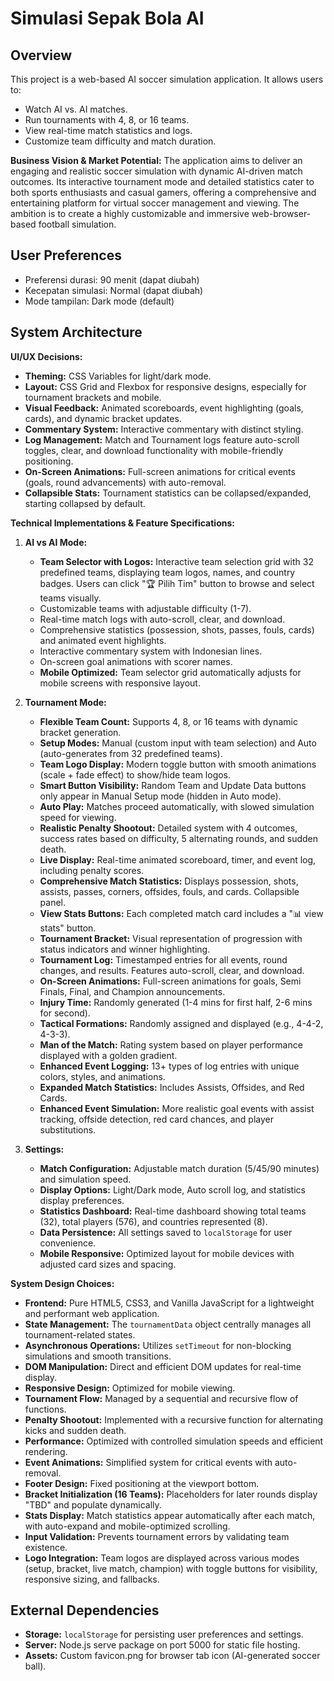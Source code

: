 # Simulasi Sepak Bola AI

## Overview
This project is a web-based AI soccer simulation application. It allows users to:
- Watch AI vs. AI matches.
- Run tournaments with 4, 8, or 16 teams.
- View real-time match statistics and logs.
- Customize team difficulty and match duration.

**Business Vision & Market Potential:**
The application aims to deliver an engaging and realistic soccer simulation with dynamic AI-driven match outcomes. Its interactive tournament mode and detailed statistics cater to both sports enthusiasts and casual gamers, offering a comprehensive and entertaining platform for virtual soccer management and viewing. The ambition is to create a highly customizable and immersive web-browser-based football simulation.

## User Preferences
- Preferensi durasi: 90 menit (dapat diubah)
- Kecepatan simulasi: Normal (dapat diubah)
- Mode tampilan: Dark mode (default)

## System Architecture

**UI/UX Decisions:**
- **Theming:** CSS Variables for light/dark mode.
- **Layout:** CSS Grid and Flexbox for responsive designs, especially for tournament brackets and mobile.
- **Visual Feedback:** Animated scoreboards, event highlighting (goals, cards), and dynamic bracket updates.
- **Commentary System:** Interactive commentary with distinct styling.
- **Log Management:** Match and Tournament logs feature auto-scroll toggles, clear, and download functionality with mobile-friendly positioning.
- **On-Screen Animations:** Full-screen animations for critical events (goals, round advancements) with auto-removal.
- **Collapsible Stats:** Tournament statistics can be collapsed/expanded, starting collapsed by default.

**Technical Implementations & Feature Specifications:**

1.  **AI vs AI Mode:**
    *   **Team Selector with Logos:** Interactive team selection grid with 32 predefined teams, displaying team logos, names, and country badges. Users can click "🏆 Pilih Tim" button to browse and select teams visually.
    *   Customizable teams with adjustable difficulty (1-7).
    *   Real-time match logs with auto-scroll, clear, and download.
    *   Comprehensive statistics (possession, shots, passes, fouls, cards) and animated event highlights.
    *   Interactive commentary system with Indonesian lines.
    *   On-screen goal animations with scorer names.
    *   **Mobile Optimized:** Team selector grid automatically adjusts for mobile screens with responsive layout.

2.  **Tournament Mode:**
    *   **Flexible Team Count:** Supports 4, 8, or 16 teams with dynamic bracket generation.
    *   **Setup Modes:** Manual (custom input with team selection) and Auto (auto-generates from 32 predefined teams).
    *   **Team Logo Display:** Modern toggle button with smooth animations (scale + fade effect) to show/hide team logos.
    *   **Smart Button Visibility:** Random Team and Update Data buttons only appear in Manual Setup mode (hidden in Auto mode).
    *   **Auto Play:** Matches proceed automatically, with slowed simulation speed for viewing.
    *   **Realistic Penalty Shootout:** Detailed system with 4 outcomes, success rates based on difficulty, 5 alternating rounds, and sudden death.
    *   **Live Display:** Real-time animated scoreboard, timer, and event log, including penalty scores.
    *   **Comprehensive Match Statistics:** Displays possession, shots, assists, passes, corners, offsides, fouls, and cards. Collapsible panel.
    *   **View Stats Buttons:** Each completed match card includes a "📊 view stats" button.
    *   **Tournament Bracket:** Visual representation of progression with status indicators and winner highlighting.
    *   **Tournament Log:** Timestamped entries for all events, round changes, and results. Features auto-scroll, clear, and download.
    *   **On-Screen Animations:** Full-screen animations for goals, Semi Finals, Final, and Champion announcements.
    *   **Injury Time:** Randomly generated (1-4 mins for first half, 2-6 mins for second).
    *   **Tactical Formations:** Randomly assigned and displayed (e.g., 4-4-2, 4-3-3).
    *   **Man of the Match:** Rating system based on player performance displayed with a golden gradient.
    *   **Enhanced Event Logging:** 13+ types of log entries with unique colors, styles, and animations.
    *   **Expanded Match Statistics:** Includes Assists, Offsides, and Red Cards.
    *   **Enhanced Event Simulation:** More realistic goal events with assist tracking, offside detection, red card chances, and player substitutions.

3.  **Settings:**
    *   **Match Configuration:** Adjustable match duration (5/45/90 minutes) and simulation speed.
    *   **Display Options:** Light/Dark mode, Auto scroll log, and statistics display preferences.
    *   **Statistics Dashboard:** Real-time dashboard showing total teams (32), total players (576), and countries represented (8).
    *   **Data Persistence:** All settings saved to `localStorage` for user convenience.
    *   **Mobile Responsive:** Optimized layout for mobile devices with adjusted card sizes and spacing.

**System Design Choices:**
-   **Frontend:** Pure HTML5, CSS3, and Vanilla JavaScript for a lightweight and performant web application.
-   **State Management:** The `tournamentData` object centrally manages all tournament-related states.
-   **Asynchronous Operations:** Utilizes `setTimeout` for non-blocking simulations and smooth transitions.
-   **DOM Manipulation:** Direct and efficient DOM updates for real-time display.
-   **Responsive Design:** Optimized for mobile viewing.
-   **Tournament Flow:** Managed by a sequential and recursive flow of functions.
-   **Penalty Shootout:** Implemented with a recursive function for alternating kicks and sudden death.
-   **Performance:** Optimized with controlled simulation speeds and efficient rendering.
-   **Event Animations:** Simplified system for critical events with auto-removal.
-   **Footer Design:** Fixed positioning at the viewport bottom.
-   **Bracket Initialization (16 Teams):** Placeholders for later rounds display "TBD" and populate dynamically.
-   **Stats Display:** Match statistics appear automatically after each match, with auto-expand and mobile-optimized scrolling.
-   **Input Validation:** Prevents tournament errors by validating team existence.
-   **Logo Integration:** Team logos are displayed across various modes (setup, bracket, live match, champion) with toggle buttons for visibility, responsive sizing, and fallbacks.

## External Dependencies
-   **Storage:** `localStorage` for persisting user preferences and settings.
-   **Server:** Node.js serve package on port 5000 for static file hosting.
-   **Assets:** Custom favicon.png for browser tab icon (AI-generated soccer ball).
